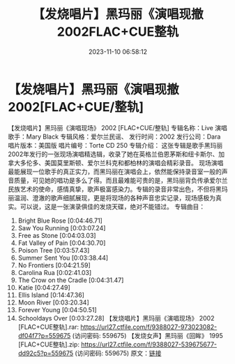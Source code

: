 ﻿---
title: 【发烧唱片】黑玛丽《演唱现撤2002FLAC+CUE整轨
date: 2023-11-10 06:58:12
categories: 外语音乐
tags: 外语音乐
---
# 【发烧唱片】黑玛丽《演唱现撤2002[FLAC+CUE/整轨]

【发烧唱片】黑玛丽《演唱现场》 2002 [FLAC+CUE/整轨]
专辑名称：Live
演唱歌手：Mary Black
专辑风格：爱尔兰民谣、
发行时间：2002
发行公司：Dara
唱片版本：美国版
唱片编号：Torte CD 250
专辑介绍：
这张专辑是歌手黑玛丽2002年发行的一张现场演唱精选辑，收录了她在英格兰伯恩茅斯和纽卡斯尔、加拿大多伦多、美国莫里斯顿、爱尔兰科克和都柏林的演唱会精彩录音。
现场演唱最能展现一位歌手的真正实力，而黑玛丽在演唱会上，依然能保持录音室一般的声音质量，可见她的唱功是多么了得。而且最难能可贵的是，黑玛丽背负传承爱尔兰民族艺术的使命，感情真挚，歌声极富感染力。专辑的录音非常出色，不但将黑玛丽温润、澄澈的歌声细腻展现，更是将现场的各种声音忠实记录，现场感极为真实。可以说，这是一张演录俱佳的发烧天碟，绝对不能错过。
专辑曲目：
01. Bright Blue Rose [0:04:46.71]
02. Saw You Running [0:03:07.24]
03. Free as Stone [0:04:03.03]
04. Fat Valley of Pain [0:04:30.70]
05. Poison Tree [0:03:57.43]
06. Summer Sent You [0:03:38.44]
07. No Frontiers [0:04:21.59]
08. Carolina Rua [0:02:41.03]
09. The Crow on the Cradle [0:04:31.47]
10. Katie [0:04:27.49]
11. Ellis Island [0:14:47.36]
12. Moon River [0:03:20.34]
13. Forever Young [0:04:50.51]
14. Schooldays Over [0:03:27.28]
【发烧唱片】黑玛丽《演唱现场》 2002 [FLAC+CUE整轨].rar: https://url27.ctfile.com/f/9388027-973023082-df04f7?p=559675
(访问密码: 559675)
【发烧女声】黑玛丽《回眸》 1995 [FLAC+CUE整轨].zip: https://url27.ctfile.com/f/9388027-539675677-dd92c5?p=559675
(访问密码: 559675)
原文：[链接](https://blog.sina.com.cn/s/blog_1647c7e76010313r1.html)